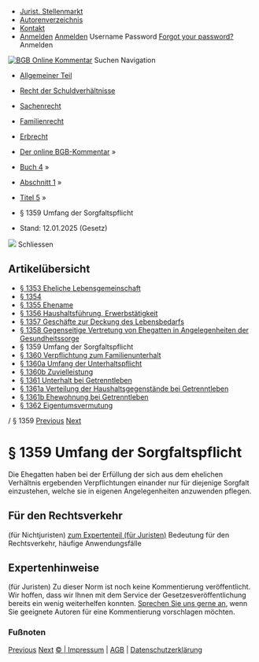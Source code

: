   * [Jurist. Stellenmarkt](https://bgb.kommentar.de/Buch-4/Abschnitt-1/Titel-5/</job-board> "Jurist. Stellenmarkt")
  * [Autorenverzeichnis](https://bgb.kommentar.de/Buch-4/Abschnitt-1/Titel-5/</Autorenverzeichnis> "Autorenverzeichnis")
  * [Kontakt](https://bgb.kommentar.de/Buch-4/Abschnitt-1/Titel-5/</Kontakt>)
  * [Anmelden](https://bgb.kommentar.de/Buch-4/Abschnitt-1/Titel-5/<#login> "show login form") [Anmelden](https://bgb.kommentar.de/Buch-4/Abschnitt-1/Titel-5/<#> "hide login form") Username Password
[Forgot your password?](https://bgb.kommentar.de/Buch-4/Abschnitt-1/Titel-5/</user/forgotpassword>) Anmelden 


[![BGB Online Kommentar](https://bgb.kommentar.de/extension/bgb/design/bgb/images/logo.png)](https://bgb.kommentar.de/Buch-4/Abschnitt-1/Titel-5/</> "BGB Online Kommentar")
Suchen
Navigation
  * [Allgemeiner Teil](https://bgb.kommentar.de/Buch-4/Abschnitt-1/Titel-5/</Buch-1>)
  * [Recht der Schuldverhältnisse](https://bgb.kommentar.de/Buch-4/Abschnitt-1/Titel-5/</Buch-2>)
  * [Sachenrecht](https://bgb.kommentar.de/Buch-4/Abschnitt-1/Titel-5/</Buch-3>)
  * [Familienrecht](https://bgb.kommentar.de/Buch-4/Abschnitt-1/Titel-5/</Buch-4>)
  * [Erbrecht](https://bgb.kommentar.de/Buch-4/Abschnitt-1/Titel-5/</Buch-5>)


  * [Der online BGB-Kommentar](https://bgb.kommentar.de/Buch-4/Abschnitt-1/Titel-5/</>) »
  * [Buch 4](https://bgb.kommentar.de/Buch-4/Abschnitt-1/Titel-5/</Buch-4>) »
  * [Abschnitt 1](https://bgb.kommentar.de/Buch-4/Abschnitt-1/Titel-5/</Buch-4/Abschnitt-1>) »
  * [Titel 5](https://bgb.kommentar.de/Buch-4/Abschnitt-1/Titel-5/</Buch-4/Abschnitt-1/Titel-5>) »
  * § 1359 Umfang der Sorgfaltspflicht 
  * Stand: 12.01.2025 (Gesetz) 


![](https://vg01.met.vgwort.de/na/1c9909529ead4f509072c06d9081a7d5)
Schliessen 
## Artikelübersicht
  * [ § 1353 Eheliche Lebensgemeinschaft ](https://bgb.kommentar.de/Buch-4/Abschnitt-1/Titel-5/</Buch-4/Abschnitt-1/Titel-5/Eheliche-Lebensgemeinschaft>)
  * [ § 1354 ](https://bgb.kommentar.de/Buch-4/Abschnitt-1/Titel-5/</Buch-4/Abschnitt-1/Titel-5/node_1793>)
  * [ § 1355 Ehename ](https://bgb.kommentar.de/Buch-4/Abschnitt-1/Titel-5/</Buch-4/Abschnitt-1/Titel-5/Ehename>)
  * [ § 1356 Haushaltsführung, Erwerbstätigkeit ](https://bgb.kommentar.de/Buch-4/Abschnitt-1/Titel-5/</Buch-4/Abschnitt-1/Titel-5/Haushaltsfuehrung-Erwerbstaetigkeit>)
  * [ § 1357 Geschäfte zur Deckung des Lebensbedarfs ](https://bgb.kommentar.de/Buch-4/Abschnitt-1/Titel-5/</Buch-4/Abschnitt-1/Titel-5/Geschaefte-zur-Deckung-des-Lebensbedarfs>)
  * [ § 1358 Gegenseitige Vertretung von Ehegatten in Angelegenheiten der Gesundheitssorge ](https://bgb.kommentar.de/Buch-4/Abschnitt-1/Titel-5/</Buch-4/Abschnitt-1/Titel-5/Gegenseitige-Vertretung-von-Ehegatten-in-Angelegenheiten-der-Gesundheitssorge>)
  * § 1359 Umfang der Sorgfaltspflicht 
  * [ § 1360 Verpflichtung zum Familienunterhalt ](https://bgb.kommentar.de/Buch-4/Abschnitt-1/Titel-5/</Buch-4/Abschnitt-1/Titel-5/Verpflichtung-zum-Familienunterhalt>)
  * [ § 1360a Umfang der Unterhaltspflicht ](https://bgb.kommentar.de/Buch-4/Abschnitt-1/Titel-5/</Buch-4/Abschnitt-1/Titel-5/Umfang-der-Unterhaltspflicht>)
  * [ § 1360b Zuvielleistung ](https://bgb.kommentar.de/Buch-4/Abschnitt-1/Titel-5/</Buch-4/Abschnitt-1/Titel-5/Zuvielleistung>)
  * [ § 1361 Unterhalt bei Getrenntleben ](https://bgb.kommentar.de/Buch-4/Abschnitt-1/Titel-5/</Buch-4/Abschnitt-1/Titel-5/Unterhalt-bei-Getrenntleben>)
  * [ § 1361a Verteilung der Haushaltsgegenstände bei Getrenntleben ](https://bgb.kommentar.de/Buch-4/Abschnitt-1/Titel-5/</Buch-4/Abschnitt-1/Titel-5/Verteilung-der-Haushaltsgegenstaende-bei-Getrenntleben>)
  * [ § 1361b Ehewohnung bei Getrenntleben ](https://bgb.kommentar.de/Buch-4/Abschnitt-1/Titel-5/</Buch-4/Abschnitt-1/Titel-5/Ehewohnung-bei-Getrenntleben>)
  * [ § 1362 Eigentumsvermutung ](https://bgb.kommentar.de/Buch-4/Abschnitt-1/Titel-5/</Buch-4/Abschnitt-1/Titel-5/Eigentumsvermutung>)


/ § 1359 
[Previous](https://bgb.kommentar.de/Buch-4/Abschnitt-1/Titel-5/</Buch-4/Abschnitt-1/Titel-5/Gegenseitige-Vertretung-von-Ehegatten-in-Angelegenheiten-der-Gesundheitssorge> "§ 1358 Gegenseitige Vertretung von Ehegatten in Angelegenheiten der Gesundheitssorge") [Next](https://bgb.kommentar.de/Buch-4/Abschnitt-1/Titel-5/</Buch-4/Abschnitt-1/Titel-5/Verpflichtung-zum-Familienunterhalt> "§ 1360 Verpflichtung zum Familienunterhalt")
# § 1359 Umfang der Sorgfaltspflicht
Die Ehegatten haben bei der Erfüllung der sich aus dem ehelichen Verhältnis ergebenden Verpflichtungen einander nur für diejenige Sorgfalt einzustehen, welche sie in eigenen Angelegenheiten anzuwenden pflegen.
## Für den Rechtsverkehr 
(für Nichtjuristen)
[zum Expertenteil (für Juristen)](https://bgb.kommentar.de/Buch-4/Abschnitt-1/Titel-5/<#expertenhinweise>)
Bedeutung für den Rechtsverkehr, häufige Anwendungsfälle
## Expertenhinweise
(für Juristen)
Zu dieser Norm ist noch keine Kommentierung veröffentlicht. Wir hoffen, dass wir Ihnen mit dem Service der Gesetzesveröffentlichung bereits ein wenig weiterhelfen konnten. [Sprechen Sie uns gerne an](https://bgb.kommentar.de/Buch-4/Abschnitt-1/Titel-5/</Kontakt>), wenn Sie geeignete Autoren für eine Kommentierung vorschlagen möchten. 
### Fußnoten
[Previous](https://bgb.kommentar.de/Buch-4/Abschnitt-1/Titel-5/</Buch-4/Abschnitt-1/Titel-5/Gegenseitige-Vertretung-von-Ehegatten-in-Angelegenheiten-der-Gesundheitssorge> "§ 1358 Gegenseitige Vertretung von Ehegatten in Angelegenheiten der Gesundheitssorge") [Next](https://bgb.kommentar.de/Buch-4/Abschnitt-1/Titel-5/</Buch-4/Abschnitt-1/Titel-5/Verpflichtung-zum-Familienunterhalt> "§ 1360 Verpflichtung zum Familienunterhalt")
[© | Impressum](https://bgb.kommentar.de/Buch-4/Abschnitt-1/Titel-5/</Kontakt>) | [AGB](https://bgb.kommentar.de/Buch-4/Abschnitt-1/Titel-5/</AGB>) | [Datenschutzerklärung](https://bgb.kommentar.de/Buch-4/Abschnitt-1/Titel-5/</Datenschutzerklaerung-fuer-Leser>)
